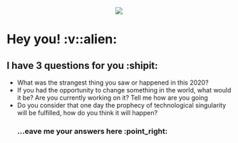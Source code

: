 <p align="center">
  <img src="https://github.com/dashdancing/dashdancing/blob/main/assets/monoplazaf1.png">
</p>
 <h1> Hey you! :v::alien:</h1>
 <h2>I have 3 questions for you :shipit:</h2>
 <ul list-style-type: decimal;>
 <li>What was the strangest thing you saw or happened in this 2020?</li>
 <li>If you had the opportunity to change something in the world, what would it be? Are you currently working on it? Tell me how are you going</li>
 <li>Do you consider that one day the prophecy of technological singularity will be fulfilled, how do you think it will happen?</li>
 <h3>...eave me your answers here :point_right:</h3>
